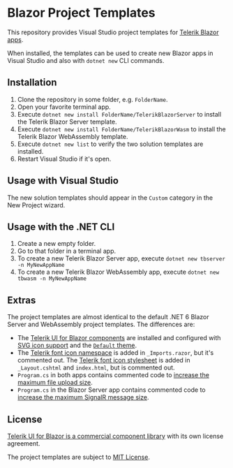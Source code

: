 # Blazor Project Templates

This repository provides Visual Studio project templates for [Telerik Blazor apps](https://www.telerik.com/blazor-ui).

When installed, the templates can be used to create new Blazor apps in Visual Studio and also with `dotnet new` CLI commands.

## Installation

1. Clone the repository in some folder, e.g. `FolderName`.
1. Open your favorite terminal app.
1. Execute `dotnet new install FolderName/TelerikBlazorServer` to install the Telerik Blazor Server template.
1. Execute `dotnet new install FolderName/TelerikBlazorWasm` to install the Telerik Blazor WebAssembly template.
1. Execute `dotnet new list` to verify the two solution templates are installed.
1. Restart Visual Studio if it's open.

## Usage with Visual Studio

The new solution templates should appear in the `Custom` category in the New Project wizard.

## Usage with the .NET CLI

1. Create a new empty folder.
1. Go to that folder in a terminal app.
1. To create a new Telerik Blazor Server app, execute `dotnet new tbserver -n MyNewAppName`
1. To create a new Telerik Blazor WebAssembly app, execute `dotnet new tbwasm -n MyNewAppName`

## Extras

The project templates are almost identical to the default .NET 6 Blazor Server and WebAssembly project templates. The differences are:

* The [Telerik UI for Blazor components](https://docs.telerik.com/blazor-ui/introduction#getting-started) are installed and configured with [SVG icon support](https://docs.telerik.com/blazor-ui/common-features/icons) and the [`Default` theme](https://docs.telerik.com/blazor-ui/styling-and-themes/overview).
* The [Telerik font icon namespace](https://docs.telerik.com/blazor-ui/common-features/icons#icon-namespaces) is added in `_Imports.razor`, but it's commented out. The [Telerik font icon stylesheet](https://docs.telerik.com/blazor-ui/common-features/icons#font-icon-stylesheet) is added in `_Layout.cshtml` and `index.html`, but is commented out.
* `Program.cs` in both apps contains commented code to [increase the maximum file upload size](https://docs.telerik.com/blazor-ui/components/upload/overview#large-file-uploads).
* `Program.cs` in the Blazor Server app contains commented code to [increase the maximum SignalR message size](https://docs.telerik.com/blazor-ui/components/fileselect/overview#large-file-support).

## License

[Telerik UI for Blazor is a commercial component library](https://www.telerik.com/purchase/license-agreement/blazor-ui) with its own license agreement.

The project templates are subject to [MIT License](LICENSE).
